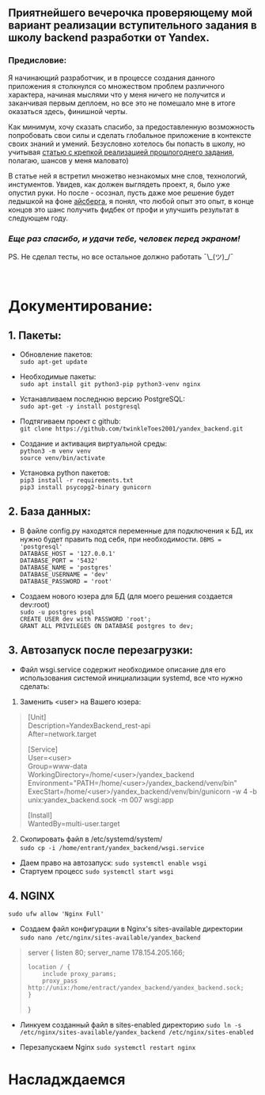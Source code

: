## Приятнейшего вечерочка проверяющему мой вариант реализации вступительного задания в школу backend разработки от Yandex. ##

### Предисловие: ### 
Я начинающий разработчик, и в процессе создания данного приложения я столкнулся со множеством проблем различного характера, начиная мыслями что у меня ничего не получится и заканчивая первым деплоем, но все это не помешало мне в итоге оказаться здесь, финишной черты. 

Как минимум, хочу сказать спасибо, за предоставленную возможность попробовать свои силы и сделать глобальное приложение в контексте своих знаний и умений. 
Безусловно хотелось бы попасть в школу, но учитывая [статью с крепкой реализацией прошлогоднего задания](https://habr.com/ru/company/yandex/blog/499534/), полагаю, шансов у меня маловато)

В статье ней я встретил множетво незнакомых мне слов, технологий, инстументов. Увидев, как должен выглядеть проект, я, было уже опустил руки. Но после - осознал, пусть даже мое решение будет ледышкой на фоне [айсберга](https://habr.com/ru/company/yandex/blog/499534/), я понял, что любой опыт это опыт, в конце концов это шанс получить фидбек от профи и улучшить результат в следующем году.

### _Еще раз спасибо, и удачи тебе, человек перед экраном!_ ###

PS. Не сделал тесты, но все остальное должно работать  ¯\\_(ツ)\_/¯
<br /><br /><br />

# Документирование: #

## 1. Пакеты: ##

* Обновление пакетов:<br />
`sudo apt-get update`

* Необходимые пакеты:<br />
`sudo apt install git python3-pip python3-venv nginx`
* Устанавливаем последнюю версию PostgreSQL:<br />
`sudo apt-get -y install postgresql`

* Подтягиваем проект с github:<br />
`git clone https://github.com/twinkleToes2001/yandex_backend.git`

* Создание и активация виртуальной среды:<br />
`python3 -m venv venv`<br />
`source venv/bin/activate`

* Установка python пакетов:<br />
`pip3 install -r requirements.txt`<br />
`pip3 install psycopg2-binary gunicorn`

## 2. База данных: ##
* В файле config.py находятся переменные для подключения к БД, их нужно будет править под себя, при необходимости.
`DBMS = 'postgresql'`<br />
`DATABASE_HOST = '127.0.0.1'`<br />
`DATABASE_PORT = '5432'`<br />
`DATABASE_NAME = 'postgres'`<br />
`DATABASE_USERNAME = 'dev'`<br />
`DATABASE_PASSWORD = 'root'`<br />

* Создаем нового юзера для БД (для моего решения создается dev:root)<br />
`sudo -u postgres psql`<br />
`CREATE USER dev with PASSWORD 'root';`<br />
`GRANT ALL PRIVILEGES ON DATABASE postgres to dev;`<br />


## 3. Автозапуск после перезагрузки: ##
* Файл wsgi.service содержит необходимое описание для его использования системой инициализации systemd, все что нужно сделать:
1) Заменить \<user\> на Вашего юзера:
> [Unit]<br />
> Description=YandexBackend_rest-api<br />
> After=network.target<br />
>
> [Service]<br />
> User=\<user\><br />
> Group=www-data<br />
> WorkingDirectory=/home/\<user\>/yandex_backend<br />
> Environment="PATH=/home/\<user\>/yandex_backend/venv/bin"<br />
> ExecStart=/home/\<user\>/yandex_backend/venv/bin/gunicorn -w 4 -b unix:yandex_backend.sock -m 007 wsgi:app<br />
>
> [Install]<br />
> WantedBy=multi-user.target<br />

2) Скопировать файл в /etc/systemd/system/ <br />
`sudo cp -i /home/entrant/yandex_backend/wsgi.service`

* Даем право на автозапуск:
`sudo systemctl enable wsgi`
* Стартуем процесс
`sudo systemctl start wsgi`

## 4. NGINX ##
`sudo ufw allow 'Nginx Full'`

* Создаем файл конфигурации в Nginx's sites-available директории
`sudo nano /etc/nginx/sites-available/yandex_backend`

> server {
>     listen 80;
>     server_name 178.154.205.166;
> 
>     location / {
>         include proxy_params;
>         proxy_pass http://unix:/home/entract/yandex_backend/yandex_backend.sock;
>     }
> }

* Линкуем созданный файл в sites-enabled директорию
`sudo ln -s /etc/nginx/sites-available/yandex_backend /etc/nginx/sites-enabled`

* Перезапускаем Nginx
`sudo systemctl restart nginx`

# **Насладждаемся** #
